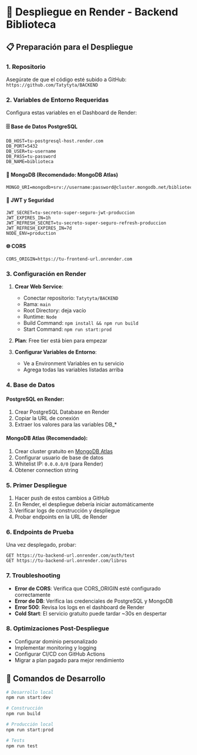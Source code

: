 # 🚀 Despliegue en Render - Backend Biblioteca

## 📋 Preparación para el Despliegue

### 1. Repositorio
Asegúrate de que el código esté subido a GitHub: `https://github.com/Tatytyta/BACKEND`

### 2. Variables de Entorno Requeridas

Configura estas variables en el Dashboard de Render:

#### 🗄️ Base de Datos PostgreSQL
```
DB_HOST=tu-postgresql-host.render.com
DB_PORT=5432
DB_USER=tu-username
DB_PASS=tu-password
DB_NAME=biblioteca
```

#### 🍃 MongoDB (Recomendado: MongoDB Atlas)
```
MONGO_URI=mongodb+srv://username:password@cluster.mongodb.net/biblioteca
```

#### 🔐 JWT y Seguridad
```
JWT_SECRET=tu-secreto-super-seguro-jwt-produccion
JWT_EXPIRES_IN=1h
JWT_REFRESH_SECRET=tu-secreto-super-seguro-refresh-produccion
JWT_REFRESH_EXPIRES_IN=7d
NODE_ENV=production
```

#### 🌐 CORS
```
CORS_ORIGIN=https://tu-frontend-url.onrender.com
```

### 3. Configuración en Render

1. **Crear Web Service**:
   - Conectar repositorio: `Tatytyta/BACKEND`
   - Rama: `main`
   - Root Directory: deja vacío
   - Runtime: `Node`
   - Build Command: `npm install && npm run build`
   - Start Command: `npm run start:prod`

2. **Plan**: Free tier está bien para empezar

3. **Configurar Variables de Entorno**:
   - Ve a Environment Variables en tu servicio
   - Agrega todas las variables listadas arriba

### 4. Base de Datos

#### PostgreSQL en Render:
1. Crear PostgreSQL Database en Render
2. Copiar la URL de conexión
3. Extraer los valores para las variables DB_*

#### MongoDB Atlas (Recomendado):
1. Crear cluster gratuito en [MongoDB Atlas](https://cloud.mongodb.com)
2. Configurar usuario de base de datos
3. Whitelist IP: `0.0.0.0/0` (para Render)
4. Obtener connection string

### 5. Primer Despliegue

1. Hacer push de estos cambios a GitHub
2. En Render, el despliegue debería iniciar automáticamente
3. Verificar logs de construcción y despliegue
4. Probar endpoints en la URL de Render

### 6. Endpoints de Prueba

Una vez desplegado, probar:
```
GET https://tu-backend-url.onrender.com/auth/test
GET https://tu-backend-url.onrender.com/libros
```

### 7. Troubleshooting

- **Error de CORS**: Verifica que CORS_ORIGIN esté configurado correctamente
- **Error de DB**: Verifica las credenciales de PostgreSQL y MongoDB
- **Error 500**: Revisa los logs en el dashboard de Render
- **Cold Start**: El servicio gratuito puede tardar ~30s en despertar

### 8. Optimizaciones Post-Despliegue

- Configurar dominio personalizado
- Implementar monitoring y logging
- Configurar CI/CD con GitHub Actions
- Migrar a plan pagado para mejor rendimiento

## 🔧 Comandos de Desarrollo

```bash
# Desarrollo local
npm run start:dev

# Construcción
npm run build

# Producción local
npm run start:prod

# Tests
npm run test
```
